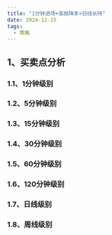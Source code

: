 ```yaml
---
title: "1分钟进场+高抛降本+日线长持"
date: 2024-12-15
tags:
  - 策略
---
```


## 1、买卖点分析

### 1.1、1分钟级别

### 1.2、5分钟级别

### 1.3、15分钟级别

### 1.4、30分钟级别

### 1.5、60分钟级别

### 1.6、120分钟级别

### 1.7、日线级别

### 1.8、周线级别


